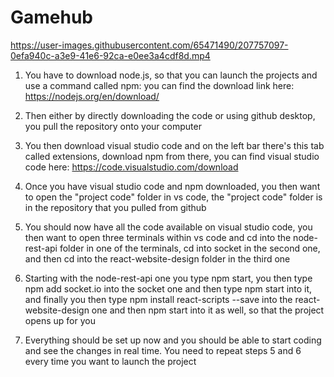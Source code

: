 # Gamehub



https://user-images.githubusercontent.com/65471490/207757097-0efa940c-a3e9-41e6-92ca-e0ee3a4cdf8d.mp4



1) You have to download node.js, so that you can launch the projects and use a command called npm: you can find the download link here: https://nodejs.org/en/download/

2) Then either by directly downloading the code or using github desktop, you pull the repository onto your computer

3) You then download visual studio code and on the left bar there's this tab called extensions, download npm from there, you can find visual studio code here: https://code.visualstudio.com/download

4) Once you have visual studio code and npm downloaded, you then want to open the "project code" folder in vs code, the "project code" folder is in the repository that you pulled from github

5) You should now have all the code available on visual studio code, you then want to open three terminals within vs code and cd into the node-rest-api folder in one of the terminals, cd into socket in the second one, and then cd into the react-website-design folder in the third one

6) Starting with the node-rest-api one you type npm start, you then type npm add socket.io into the socket one and then type npm start into it, and finally you then type npm install react-scripts --save into the react-website-design one and then npm start into it as well, so that the project opens up for you 

7) Everything should be set up now and you should be able to start coding and see the changes in real time. You need to repeat steps 5 and 6 every time you want to launch the project

